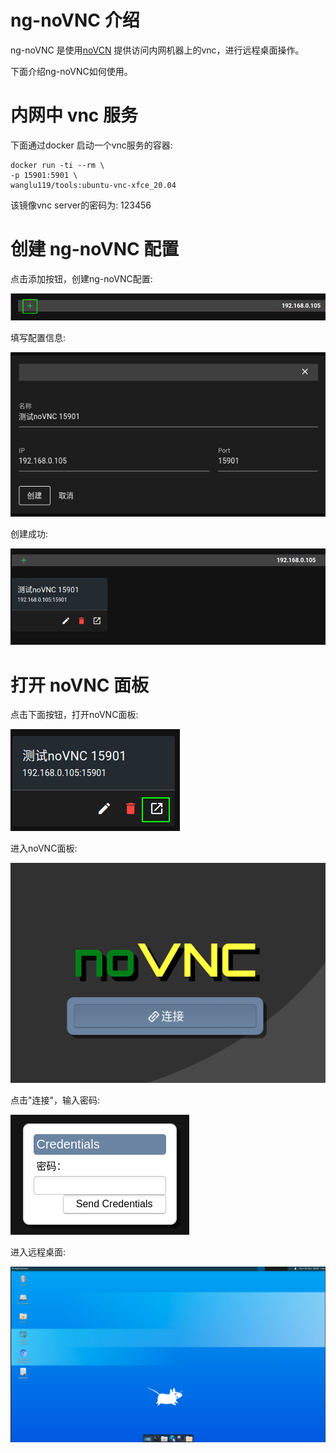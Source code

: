 # ng-noVNC 介绍

ng-noVNC 是使用[noVCN](https://github.com/novnc/noVNC) 提供访问内网机器上的vnc，进行远程桌面操作。

下面介绍ng-noVNC如何使用。

# 内网中 vnc 服务

下面通过docker 启动一个vnc服务的容器:

```plaintext
docker run -ti --rm \
-p 15901:5901 \
wanglu119/tools:ubuntu-vnc-xfce_20.04
```

该镜像vnc server的密码为: 123456

# 创建 ng-noVNC 配置

点击添加按钮，创建ng-noVNC配置:

![ng-noVNC_service_1.png](./images/ng-noVNC_service_1.png)

填写配置信息:

![ng-noVNC_service_2.png](./images/ng-noVNC_service_2.png)

创建成功:

![ng-noVNC_service_3.png](./images/ng-noVNC_service_3.png)

# 打开 noVNC 面板

点击下面按钮，打开noVNC面板:

![ng-noVNC_service_4.png](./images/ng-noVNC_service_4.png)

进入noVNC面板:

![ng-noVNC_service_5.png](./images/ng-noVNC_service_5.png)

点击"连接"，输入密码:

![ng-noVNC_service_6.png](./images/ng-noVNC_service_6.png)

进入远程桌面:

![ng-noVNC_service_7.png](./images/ng-noVNC_service_7.png)
